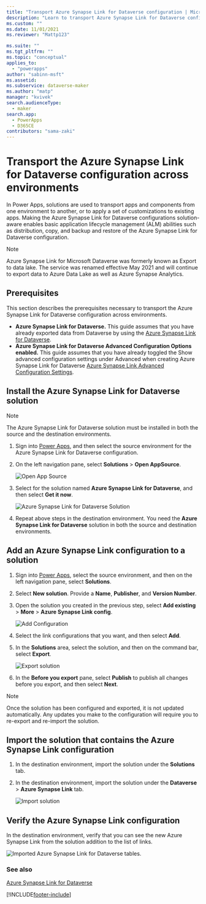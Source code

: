 ```yaml
---
title: "Transport Azure Synapse Link for Dataverse configuration | MicrosoftDocs"
description: "Learn to transport Azure Synapse Link for Dataverse configurations across environments."
ms.custom: ""
ms.date: 11/01/2021
ms.reviewer: "Mattp123"

ms.suite: ""
ms.tgt_pltfrm: ""
ms.topic: "conceptual"
applies_to: 
  - "powerapps"
author: "sabinn-msft"
ms.assetid: 
ms.subservice: dataverse-maker
ms.author: "matp"
manager: "kvivek"
search.audienceType: 
  - maker
search.app: 
  - PowerApps
  - D365CE
contributors: "sama-zaki"
---
```

# Transport the Azure Synapse Link for Dataverse configuration across environments

In Power Apps, solutions are used to transport apps and components from one environment to another, or to apply a set of customizations to existing apps. Making the Azure Synapse Link for Dataverse configurations solution-aware enables basic application lifecycle management (ALM) abilities such as distribution, copy, and backup and restore of the Azure Synapse Link for Dataverse configuration.

> [!NOTE]
> Azure Synapse Link for Microsoft Dataverse was formerly known as Export to data lake. The service was renamed effective May 2021 and will continue to export data to Azure Data Lake as well as Azure Synapse Analytics.

## Prerequisites

This section describes the prerequisites necessary to transport the Azure Synapse Link for Dataverse configuration across environments.

- **Azure Synapse Link for Dataverse.** This guide assumes that you have already exported data from Dataverse by using the [Azure Synapse Link for Dataverse](export-to-data-lake.md).
- **Azure Synapse Link for Dataverse Advanced Configuration Options enabled.** This guide assumes that you have already toggled the Show advanced configuration settings under Advanced when creating Azure Synapse Link for Dataverse [Azure Synapse Link Advanced Configuration Settings](azure-synapse-link-advanced-configuration.md).

## Install the Azure Synapse Link for Dataverse solution

> [!NOTE]
> The Azure Synapse Link for Dataverse solution must be installed in both the source and the destination environments.

1. Sign into [Power Apps](https://make.powerapps.com/?utm_source=padocs&utm_medium=linkinadoc&utm_campaign=referralsfromdoc), and then select the source environment for the Azure Synapse Link for Dataverse configuration.

2. On the left navigation pane, select **Solutions** > **Open AppSource**.

    ![Open App Source](media/open-app-source.png "Open App Source")

3. Select for the solution named **Azure Synapse Link for Dataverse**, and then select **Get it now**.

    ![Azure Synapse Link for Dataverse Solution](media/asl-solution.png "Azure Synapse Link for Dataverse Solution")

4. Repeat above steps in the destination environment. You need the **Azure Synapse Link for Dataverse** solution in both the source and destination environments.

## Add an Azure Synapse Link configuration to a solution

1. Sign into [Power Apps](https://make.powerapps.com/?utm_source=padocs&utm_medium=linkinadoc&utm_campaign=referralsfromdoc), select the source environment, and then on the left navigation pane, select **Solutions**.

2. Select **New solution**. Provide a **Name**, **Publisher**, and **Version Number**.  

3. Open the solution you created in the previous step, select **Add existing** > **More** > **Azure Synapse Link config**.

    ![Add Configuration](media/asl-add-config.png "Add Configuration")

4. Select the link configurations that you want, and then select **Add**.

5. In the **Solutions** area, select the solution, and then on the command bar, select **Export**.

    ![Export solution](media/export-solution.png "Export solution")

6. In the **Before you export** pane, select **Publish** to publish all changes before you export, and then select **Next**.

> [!NOTE]
> Once the solution has been configured and exported, it is not updated automatically. Any updates you make to the configuration will require you to re-export and re-import the solution.

## Import the solution that contains the Azure Synapse Link configuration

1. In the destination environment, import the solution under the **Solutions** tab.

2. In the destination environment, import the solution under the **Dataverse** > **Azure Synapse Link** tab.

    ![Import solution](media/import-solution.png "Import solution")

## Verify the Azure Synapse Link configuration

In the destination environment, verify that you can see the new Azure Synapse Link from the solution addition to the list of links.

![Imported Azure Synapse Link for Dataverse tables.](media/imported-export-entities.png "Imported Azure Synapse Link for Dataverse tables")

### See also

[Azure Synapse Link for Dataverse](./export-to-data-lake.md)

[!INCLUDE[footer-include](../../includes/footer-banner.md)]
